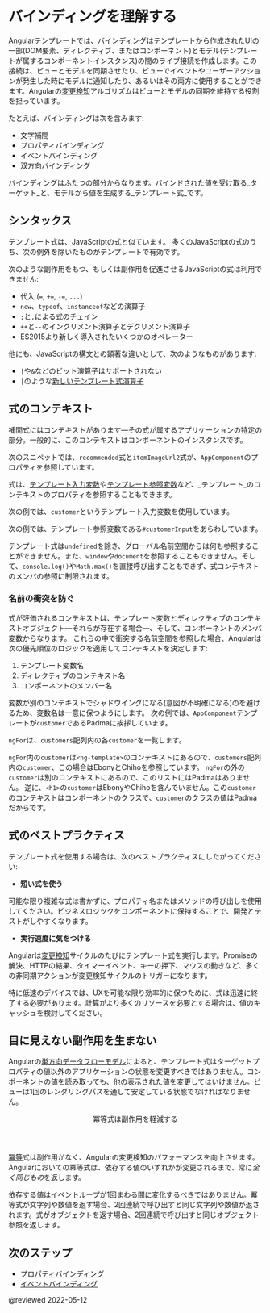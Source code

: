 # バインディングを理解する

Angularテンプレートでは、バインディングはテンプレートから作成されたUIの一部(DOM要素、ディレクティブ、またはコンポーネント)とモデル(テンプレートが属するコンポーネントインスタンス)の間のライブ接続を作成します。この接続は、ビューとモデルを同期させたり、ビューでイベントやユーザーアクションが発生した時にモデルに通知したり、あるいはその両方に使用することができます。Angularの[変更検知](guide/change-detection)アルゴリズムはビューとモデルの同期を維持する役割を担っています。

たとえば、バインディングは次を含みます:

* 文字補間
* プロパティバインディング
* イベントバインディング
* 双方向バインディング

バインディングはふたつの部分からなります。バインドされた値を受け取る_ターゲット_と、モデルから値を生成する_テンプレート式_です。


## シンタックス

テンプレート式は、JavaScriptの式と似ています。
多くのJavaScriptの式のうち、次の例外を除いたものがテンプレートで有効です。

次のような副作用をもつ、もしくは副作用を促進させるJavaScriptの式は利用できません:

* 代入 (`=`, `+=`, `-=`, `...`)
* `new`、`typeof`、`instanceof`などの演算子
* <code>;</code>と<code>,</code>による式のチェイン
* `++`と`--`のインクリメント演算子とデクリメント演算子
* ES2015より新しく導入されたいくつかのオペレーター

他にも、JavaScriptの構文との顕著な違いとして、次のようなものがあります:

* `|`や`&`などのビット演算子はサポートされない
* `|`のような[新しいテンプレート式演算子](guide/template-expression-operators)

## 式のコンテキスト

補間式にはコンテキストがあります&mdash;その式が属するアプリケーションの特定の部分。一般的に、このコンテキストはコンポーネントのインスタンスです。

次のスニペットでは、`recommended`式と`itemImageUrl2`式が、`AppComponent`のプロパティを参照しています。

<code-example path="interpolation/src/app/app.component.html" region="component-context" header="src/app/app.component.html"></code-example>

式は、[テンプレート入力変数](guide/structural-directives#shorthand)や[テンプレート参照変数](guide/template-reference-variables)など、_テンプレート_のコンテキストのプロパティを参照することもできます。

次の例では、`customer`というテンプレート入力変数を使用しています。

<code-example path="interpolation/src/app/app.component.html" region="template-input-variable" header="src/app/app.component.html (テンプレート入力変数)"></code-example>

次の例では、テンプレート参照変数である`#customerInput`をあらわしています。

<code-example path="interpolation/src/app/app.component.html" region="template-reference-variable" header="src/app/app.component.html (テンプレート参照変数)"></code-example>

<div class="alert is-helpful">

テンプレート式は`undefined`を除き、グローバル名前空間からは何も参照することができません。また、`window`や`document`を参照することもできません。そして、`console.log()`や`Math.max()`を直接呼び出すこともできず、式コンテキストのメンバの参照に制限されます。

</div>

### 名前の衝突を防ぐ

式が評価されるコンテキストは、テンプレート変数とディレクティブのコンテキストオブジェクト&mdash;それらが存在する場合&mdash;、そして、コンポーネントのメンバ変数からなります。
これらの中で衝突する名前空間を参照した場合、Angularは次の優先順位のロジックを適用してコンテキストを決定します:

1. テンプレート変数名
1. ディレクティブのコンテキスト名
1. コンポーネントのメンバー名

変数が別のコンテキストでシャドウイングになる(意図が不明確になる)のを避けるため、変数名は一意に保つようにします。
次の例では、`AppComponent`テンプレートが`customer`であるPadmaに挨拶しています。

`ngFor`は、`customers`配列内の各`customer`を一覧します。

<code-example path="interpolation/src/app/app.component.1.ts" region="var-collision" header="src/app/app.component.ts"></code-example>

`ngFor`内の`customer`は`<ng-template>`のコンテキストにあるので、`customers`配列内の`customer`、この場合はEbonyとChihoを参照しています。
`ngFor`の外の`customer`は別のコンテキストにあるので、このリストにはPadmaはありません。
逆に、`<h1>`の`customer`はEbonyやChihoを含んでいません。この`customer`のコンテキストはコンポーネントのクラスで、`customer`のクラスの値はPadmaだからです。

## 式のベストプラクティス

テンプレート式を使用する場合は、次のベストプラクティスにしたがってください:

* **短い式を使う**

可能な限り複雑な式は書かずに、プロパティ名またはメソッドの呼び出しを使用してください。ビジネスロジックをコンポーネントに保持することで、開発とテストがしやすくなります。

* **実行速度に気をつける**

Angularは[変更検知](guide/glossary#change-detection)サイクルのたびにテンプレート式を実行します。Promiseの解決、HTTPの結果、タイマーイベント、キーの押下、マウスの動きなど、多くの非同期アクションが変更検知サイクルのトリガーになります。

特に低速のデバイスでは、UXを可能な限り効率的に保つために、式は迅速に終了する必要があります。計算がより多くのリソースを必要とする場合は、値のキャッシュを検討してください。

## 目に見えない副作用を生まない

Angularの[単方向データフローモデル](guide/glossary#unidirectional-data-flow)によると、テンプレート式はターゲットプロパティの値以外のアプリケーションの状態を変更すべきではありません。コンポーネントの値を読み取っても、他の表示された値を変更してはいけません。ビューは1回のレンダリングパスを通して安定している状態でなければなりません。

  <div class="callout is-important">
    <header>冪等式は副作用を軽減する</header>

[冪等](https://ja.wikipedia.org/wiki/%E5%86%AA%E7%AD%89)式は副作用がなく、Angularの変更検知のパフォーマンスを向上させます。Angularにおいての冪等式は、依存する値のいずれかが変更されるまで、常に*全く同じもの*を返します。

依存する値はイベントループが1回まわる間に変化するべきではありません。冪等式が文字列や数値を返す場合、2回連続で呼び出すと同じ文字列や数値が返されます。式がオブジェクトを返す場合、2回連続で呼び出すと同じオブジェクト参照を返します。

  </div>

 ## 次のステップ

* [プロパティバインディング](guide/property-binding)
* [イベントバインディング](guide/event-binding)

@reviewed 2022-05-12
